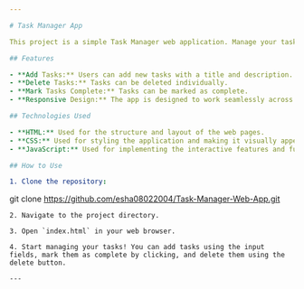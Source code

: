```yaml
---

# Task Manager App

This project is a simple Task Manager web application. Manage your tasks efficiently with this Task Manager web application. Add, delete, and mark tasks as complete seamlessly. This app utilizes local storage to persist tasks across sessions, ensuring your tasks are saved even when you close the browser.

## Features

- **Add Tasks:** Users can add new tasks with a title and description.
- **Delete Tasks:** Tasks can be deleted individually.
- **Mark Tasks Complete:** Tasks can be marked as complete.
- **Responsive Design:** The app is designed to work seamlessly across different devices and screen sizes.

## Technologies Used

- **HTML:** Used for the structure and layout of the web pages.
- **CSS:** Used for styling the application and making it visually appealing.
- **JavaScript:** Used for implementing the interactive features and functionality of the task manager.

## How to Use

1. Clone the repository:
   ```
   git clone https://github.com/esha08022004/Task-Manager-Web-App.git
   ```
2. Navigate to the project directory.

3. Open `index.html` in your web browser.

4. Start managing your tasks! You can add tasks using the input fields, mark them as complete by clicking, and delete them using the delete button.

---
```

